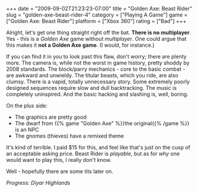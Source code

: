+++
date = "2009-09-02T21:23:23-07:00"
title = "Golden Axe: Beast Rider"
slug = "golden-axe-beast-rider-4"
category = ["Playing A Game"]
game = ["Golden Axe: Beast Rider"]
platform = ["Xbox 360"]
rating = ["Bad"]
+++

Alright, let's get one thing straight right off the bat.  <b>There is no multiplayer</b>.  Yes - this is a <i>Golden Axe</i> game without <i>multiplayer</i>.  One could argue that this makes it <b>not a Golden Axe game</b>.  (I would, for instance.)

If you can find it in you to look past this flaw, don't worry; there are plenty more.  The camera is, while not the worst in game history, pretty shoddy by 2008 standards.  The block/parry mechanics - core to the basic combat - are awkward and unwieldy.  The titular beasts, which you ride, are also clumsy.  There is a vapid, totally unnecessary story.  Some extremely poorly designed sequences require slow and dull backtracking.  The music is completely uninspired.  And the basic hacking and slashing is, well, boring.

On the plus side:  
- The graphics are pretty good  
- The dwarf from {{% game "Golden Axe" %}}the original{{% /game %}} is an NPC  
- The gnomes (thieves) have a remixed theme

It's kind of terrible.  I paid $15 for this, and feel like that's just on the cusp of an acceptable asking price.  Beast Rider is <i>playable</i>, but as for <i>why</i> one would want to play this, I really don't know.

Well - hopefully there are some tits later on.

<i>Progress: Diyar Highlands</i>